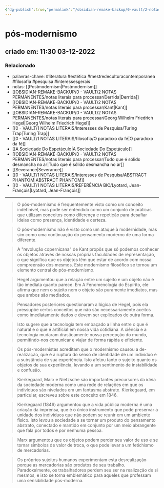 ```yaml
---
{"dg-publish":true,"permalink":"/obsidian-remake-backup/0-vault/2-notas-permanentes/pos-modernismo/","tags":["permanente","literatura","estética","mestredeculturacontemporanea","filosofia","pesquisa","interessesgerais"],"dgHomeLink":true,"dgShowLocalGraph":true,"dgShowFileTree":true,"dgEnableSearch":true,"noteIcon":""}
---
```


# pós-modernismo
## criado em: 11:30 03-12-2022

### Relacionado
- palavras-chave: #literatura #estética #mestredeculturacontemporanea #filosofia #pesquisa #interessesgerais 
- notas: [[Postmodernism\|Postmodernism]]
- [[OBSIDIAN-REMAKE-BACKUP/0 - VAULT/2 NOTAS PERMANENTES/notas literais para processar/Derrida\|Derrida]]
- [[OBSIDIAN-REMAKE-BACKUP/0 - VAULT/2 NOTAS PERMANENTES/notas literais para processar/Kant\|Kant]]
- [[OBSIDIAN-REMAKE-BACKUP/0 - VAULT/2 NOTAS PERMANENTES/notas literais para processar/Georg Wilhelm Friedrich Hegel\|Georg Wilhelm Friedrich Hegel]]
- [[0 - VAULT/1 NOTAS LITERAIS/Interesses de Pesquisa/Turing Trap\|Turing Trap]]
- [[0 - VAULT/1 NOTAS LITERAIS/filosofia/O paradoxo da fé\|O paradoxo da fé]]
- [[A Sociedade Do Espetáculo\|A Sociedade Do Espetáculo]]
- [[OBSIDIAN-REMAKE-BACKUP/0 - VAULT/2 NOTAS PERMANENTES/notas literais para processar/Tudo que é sólido desmancha no ar\|Tudo que é sólido desmancha no ar]]
- [[Severance\|Severance]]
- [[0 - VAULT/1 NOTAS LITERAIS/Interesses de Pesquisa/ABSTRACT PHANTOM\|ABSTRACT PHANTOM]]
- [[0 - VAULT/1 NOTAS LITERAIS/REFERÊNCIA BIO/Lyotard, Jean-François\|Lyotard, Jean-François]]
---
>O pós-modernismo é frequentemente visto como um conceito indefinível, mas pode ser entendido como um conjunto de práticas que utilizam conceitos como diferença e repetição para desafiar ideias como presença, identidade e certeza.

>O pós-modernismo não é visto como um ataque à modernidade, mas sim como uma continuação do pensamento moderno de uma forma diferente.

>A "revolução copernicana" de Kant propôs que só podemos conhecer os objetos através de nossas próprias faculdades de representação, o que significa que os objetos têm que estar de acordo com nossa compreensão dos mesmos. Este modernismo filosófico se tornou um elemento central do pós-modernismo.

>Hegel argumentou que a relação entre um sujeito e um objeto não é tão imediata quanto parece. Em A Fenomenologia do Espírito, ele afirma que nem o sujeito nem o objeto são puramente imediatos, mas que ambos são mediados.

>Pensadores posteriores questionaram a lógica de Hegel, pois ela pressupõe certos conceitos que não são necessariamente aceitos como imediatamente dados e devem ser explicados de outra forma.

>Isto sugere que a tecnologia tem embaçado a linha entre o que é natural e o que é artificial em nossa vida cotidiana. A ciência e a tecnologia mudaram drasticamente nossa percepção do mundo, permitindo-nos comunicar e viajar de forma rápida e eficiente.

>Os pós-modernistas acreditam que o modernismo causou a de-realização, que é a ruptura do senso de identidade de um indivíduo e a substância de sua experiência. Isto afetou tanto o sujeito quanto os objetos de sua experiência, levando a um sentimento de instabilidade e confusão.

>Kierkegaard, Marx e Nietzsche são importantes precursores da ideia da sociedade moderna como uma rede de relações em que os indivíduos são nivelados em um fantasma abstrato. Kierkegaard, em particular, escreveu sobre este conceito em 1846.

>Kierkegaard (1846) argumentou que a vida pública moderna é uma criação da imprensa, que é o único instrumento que pode preservar a unidade dos indivíduos que não podem se reunir em um ambiente físico. Isto levou a sociedade a se tornar um produto do pensamento abstrato, conectado e mantido em conjunto por um meio abrangente que fala por todos e por nenhuma pessoa.

>Marx argumentou que os objetos podem perder seu valor de uso e se tornar símbolos de valor de troca, o que pode levar a um fetichismo de mercadorias.

>Os próprios sujeitos humanos experimentam esta desrealização porque as mercadorias são produtos de seu trabalho. Paradoxalmente, os trabalhadores perdem seu ser na realização de si mesmos, e isto se torna emblemático para aqueles que professam uma sensibilidade pós-moderna.
